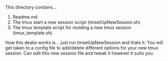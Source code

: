 This directory contains... 

1. Readme.md
2. The tmux start a new session script (tmsetUpNewSession.sh)
3. The tmux template script for molding a new tmux session (tmux_template.sh)

How this dealio works is... just run tmsetUpNewSession and thats it. You will get taken to 
a config file to add/delete different options for your new tmux session. Can edit this
new session file and tweak it however it suits you.
